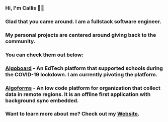 ### Hi, I'm Callis 👋🏾

### Glad that you came around. I am a fullstack software engineer.

### My personal projects are centered around giving back to the community.

### You can check them out below:

### <a href="https://www.algoboard.com">Algoboard</a> - An EdTech platform that supported schools during the COVID-19 lockdown. I am currently pivoting the platform.

### <a href="https://www.algoforms.com">Algoforms</a> - An low code platform for organization that collect data in remote regions. It is an offline first application with background sync embedded.

### Want to learn more about me? Check out my <a href="https://www.callisezenwaka.com">Website</a>.
